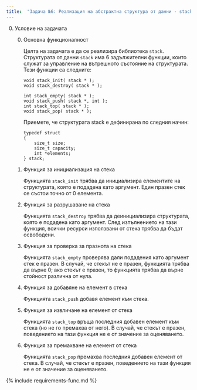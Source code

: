 ```yaml
---
title:  "Задача №6: Реализация на абстрактна структура от данни - stack"
---
```

0. Условие на задачата

   0. Основна функционалност

      Целта на задачата е да се реализира библиотека `stack`. Структурата от данни `stack` има 6 задължителни функции, които служат за управление на вътрешното състояние на структурата. Тези функции са следните:
      ```
      void stack_init( stack * );
      void stack_destroy( stack * );

      int stack_empty( stack * );
      void stack_push( stack *, int );
      int stack_top( stack * );
      void stack_pop( stack * );
      ```

      Приемете, че структурата stack е дефинирана по следния начин:
      ```
      typedef struct
      {
          size_t size;
          size_t capacity;
          int *elements;
      } stack;
      ```

   0. Функция за инициализация на стека

      Функцията `stack_init` трябва да инициализира елементите на структурата, която е подадена като аргумент. Един празен стек се състои точно от 0 елемента.

   0. Функция за разрушаване на стека

      Функцията `stack_destroy` трябва да деинициализира структурата, която е подадена като аргумент. След изпълнението на тази функция, всички ресурси използвани от стека трябва да бъдат освободени.

   0. Функция за проверка за празнота на стека

      Функцията `stack_empty` проверява дали подадения като аргумент стек е празен. В случай, че стекът не е празен, функцията трябва да върне 0; ако стекът е празен, то функцията трябва да върне стойност различна от нула.

   0. Функция за добавяне на елемент в стека

      Функцията `stack_push` добавя елемент към стека.

   0. Функция за извличане на елемент от стека

      Функцията `stack_top` връща последния добавен елемент към стека (но не го премахва от него). В случай, че стекът е празен, поведението на тази функция не е от значение за оценяването.

   0. Функция за премахване на елемент от стека

      Функцията `stack_pop` премахва последния добавен елемент от стека. В случай, че стекът е празен, поведението на тази функция не е от значение за оценяването.

{% include requirements-func.md %}
